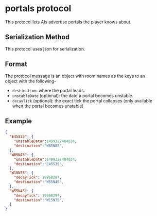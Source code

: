 # portals protocol

This protocol lets AIs advertise portals the player knows about.

## Serialization Method

This protocol uses json for serialization.

## Format

The protocol message is an object with room names as the keys to an object with the following-

* `destination`: where the portal leads.
* `unstableDate` (optional): the date a portal becomes unstable.
* `decayTick` (optional): the exact tick the portal collapses (only available when the portal becomes unstable)


## Example

```json
{
  "E45S35": {
    "unstableDate":1499327404034,
    "destination":"W85N85",
  },
  "W85N45": {
    "unstableDate":1499327404034,
    "destination":"E45S35",
  },
  "W15N75": {
    "decayTick": 19968297,
    "destination":"W55N45",
  },
  "W55N45": {
    "decayTick": 19968297,
    "destination":"W15N75",
  }
}
```
